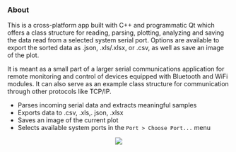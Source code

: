 ### About

This is a cross-platform app built with C++ and programmatic Qt which offers a class structure for reading, parsing, plotting, analyzing and saving the data read from a selected system serial port. Options are available to export the sorted data as .json, .xls/.xlsx, or .csv, as well as save an image of the plot.

It is meant as a small part of a larger serial communications application for remote monitoring and control of devices equipped with Bluetooth and WiFi modules. It can also serve as an example class structure for communication through other protocols like TCP/IP.

* Parses incoming serial data and extracts meaningful samples
* Exports data to .csv, .xls,. json, .xlsx
* Saves an image of the current plot
* Selects available system ports in the `Port > Choose Port...` menu

<p align="center">
<img src="https://github.com/NickJoannette/SerialControl/blob/class_restructuring/images/serialcontrol_docked_dialog.png">
  </p>


